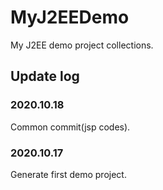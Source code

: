 # MyJ2EEDemo
My J2EE demo project collections.

## Update log
### 2020.10.18
Common commit(jsp codes).

### 2020.10.17
Generate first demo project.